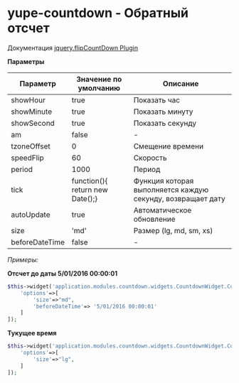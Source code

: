 # yupe-countdown - Обратный отсчет

Документация [jquery.flipCountDown Plugin](http://xdsoft.net/jqplugins/flipcountdown/)

**Параметры**

Параметр      | Значение по умолчанию          | Описание
--------------|--------------------------------|--------------------------
showHour      |true                            | Показать час
showMinute    |true                            | Показать минуту
showSecond    |true                            | Показать секунду
am            |false                           | -
tzoneOffset   |0                               | Смещение времени
speedFlip     |60                              | Скорость
period        |1000                            | Период
tick          |function(){ return new Date();} | Функция которая выполняется каждую секунду, возвращает дату
autoUpdate    |true                            | Автоматическое обновление
size          |'md'                            | Размер (lg, md, sm, xs)
beforeDateTime|false                           | -

*Примеры:*

**Отсчет до даты 5/01/2016 00:00:01**

```php
$this->widget('application.modules.countdown.widgets.CountdownWidget.CountdownWidget',[
    'options'=>[
        'size'=>"md",
        'beforeDateTime'=> '5/01/2016 00:00:01'
    ]
]);
```

**Тукущее время**

```php
$this->widget('application.modules.countdown.widgets.CountdownWidget.CountdownWidget',[
    'options'=>[
        'size'=>"lg",
    ]
]);
```